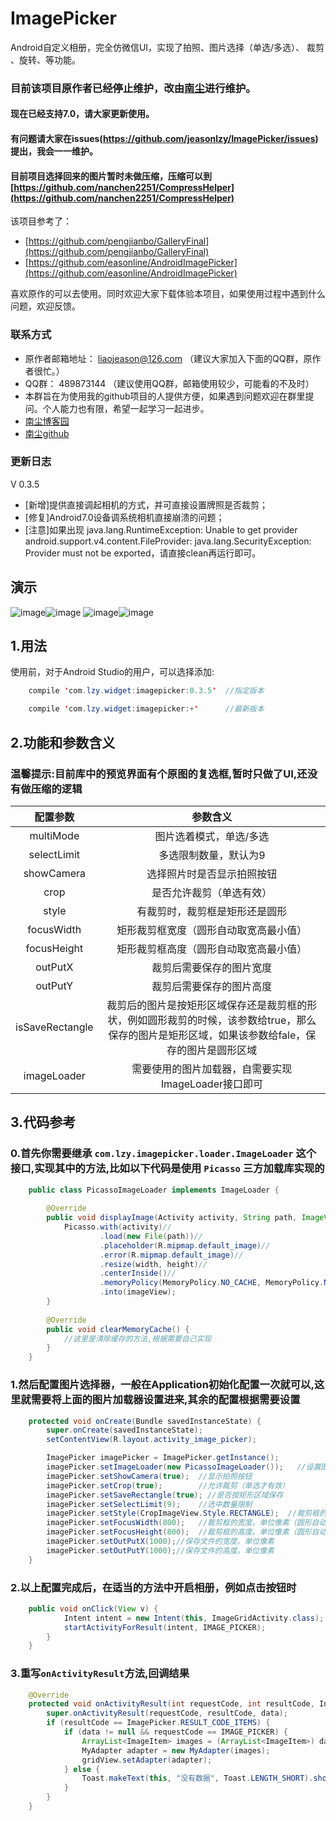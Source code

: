 # ImagePicker
Android自定义相册，完全仿微信UI，实现了拍照、图片选择（单选/多选）、 裁剪 、旋转、等功能。

### 目前该项目原作者已经停止维护，改由[南尘](https://github.com/nanchen2251)进行维护。
#### 现在已经支持7.0，请大家更新使用。
#### 有问题请大家在issues(https://github.com/jeasonlzy/ImagePicker/issues) 提出，我会一一维护。
#### 目前项目选择回来的图片暂时未做压缩，压缩可以到[https://github.com/nanchen2251/CompressHelper](https://github.com/nanchen2251/CompressHelper)
该项目参考了：

* [https://github.com/pengjianbo/GalleryFinal](https://github.com/pengjianbo/GalleryFinal) 
* [https://github.com/easonline/AndroidImagePicker](https://github.com/easonline/AndroidImagePicker)

喜欢原作的可以去使用。同时欢迎大家下载体验本项目，如果使用过程中遇到什么问题，欢迎反馈。

### 联系方式
 * 原作者邮箱地址： liaojeason@126.com （建议大家加入下面的QQ群，原作者很忙。）
 * QQ群： 489873144 （建议使用QQ群，邮箱使用较少，可能看的不及时）
 * 本群旨在为使用我的github项目的人提供方便，如果遇到问题欢迎在群里提问。个人能力也有限，希望一起学习一起进步。
 * [南尘博客园](http://www.cnblogs.com/liushilin/)  
 * [南尘github](https://github.com/nanchen2251)
 
### 更新日志
V 0.3.5<br>
 * [新增]提供直接调起相机的方式，并可直接设置牌照是否裁剪；
 * [修复]Android7.0设备调系统相机直接崩溃的问题；
 * [注意]如果出现 java.lang.RuntimeException: Unable to get provider android.support.v4.content.FileProvider: java.lang.SecurityException: Provider must not be exported，请直接clean再运行即可。
 
## 演示
 ![image](https://github.com/jeasonlzy/Screenshots/blob/master/ImagePicker/demo1.png)![image](https://github.com/jeasonlzy/Screenshots/blob/master/ImagePicker/demo2.gif)
 ![image](https://github.com/jeasonlzy/Screenshots/blob/master/ImagePicker/demo3.gif)![image](https://github.com/jeasonlzy/Screenshots/blob/master/ImagePicker/demo5.gif)

## 1.用法

使用前，对于Android Studio的用户，可以选择添加:
```java
	compile 'com.lzy.widget:imagepicker:0.3.5'  //指定版本

	compile 'com.lzy.widget:imagepicker:+'      //最新版本
```

## 2.功能和参数含义

### 温馨提示:目前库中的预览界面有个原图的复选框,暂时只做了UI,还没有做压缩的逻辑

<table>
  <tdead>
    <tr>
      <th align="center">配置参数</th>
      <th align="center">参数含义</th>
    </tr>
  </tdead>
  <tbody>
    <tr>
      <td align="center">multiMode</td>
      <td align="center">图片选着模式，单选/多选</td>
    </tr>
    <tr>
      <td align="center">selectLimit</td>
      <td align="center">多选限制数量，默认为9</td>
    </tr>
    <tr>
      <td align="center">showCamera</td>
      <td align="center">选择照片时是否显示拍照按钮</td>
    </tr>
    <tr>
      <td align="center">crop</td>
      <td align="center">是否允许裁剪（单选有效）</td>
    </tr>
    <tr>
      <td align="center">style</td>
      <td align="center">有裁剪时，裁剪框是矩形还是圆形</td>
    </tr>
    <tr>
      <td align="center">focusWidth</td>
      <td align="center">矩形裁剪框宽度（圆形自动取宽高最小值）</td>
    </tr>
    <tr>
      <td align="center">focusHeight</td>
      <td align="center">矩形裁剪框高度（圆形自动取宽高最小值）</td>
    </tr>
    <tr>
      <td align="center">outPutX</td>
      <td align="center">裁剪后需要保存的图片宽度</td>
    </tr>
    <tr>
      <td align="center">outPutY</td>
      <td align="center">裁剪后需要保存的图片高度</td>
    </tr>
    <tr>
      <td align="center">isSaveRectangle</td>
      <td align="center">裁剪后的图片是按矩形区域保存还是裁剪框的形状，例如圆形裁剪的时候，该参数给true，那么保存的图片是矩形区域，如果该参数给fale，保存的图片是圆形区域</td>
    </tr>
    <tr>
      <td align="center">imageLoader</td>
      <td align="center">需要使用的图片加载器，自需要实现ImageLoader接口即可</td>
    </tr>
  </tbody>
</table>

## 3.代码参考
### 0.首先你需要继承 `com.lzy.imagepicker.loader.ImageLoader` 这个接口,实现其中的方法,比如以下代码是使用 `Picasso` 三方加载库实现的
```java
    public class PicassoImageLoader implements ImageLoader {
    
        @Override
        public void displayImage(Activity activity, String path, ImageView imageView, int width, int height) {
            Picasso.with(activity)//
                    .load(new File(path))//
                    .placeholder(R.mipmap.default_image)//
                    .error(R.mipmap.default_image)//
                    .resize(width, height)//
                    .centerInside()//
                    .memoryPolicy(MemoryPolicy.NO_CACHE, MemoryPolicy.NO_STORE)//
                    .into(imageView);
        }
    
        @Override
        public void clearMemoryCache() {
            //这里是清除缓存的方法,根据需要自己实现
        }
    }
```
### 1.然后配置图片选择器，一般在Application初始化配置一次就可以,这里就需要将上面的图片加载器设置进来,其余的配置根据需要设置
```java
	protected void onCreate(Bundle savedInstanceState) {
        super.onCreate(savedInstanceState);
        setContentView(R.layout.activity_image_picker);

        ImagePicker imagePicker = ImagePicker.getInstance();
        imagePicker.setImageLoader(new PicassoImageLoader());   //设置图片加载器
		imagePicker.setShowCamera(true);  //显示拍照按钮
		imagePicker.setCrop(true);        //允许裁剪（单选才有效）
		imagePicker.setSaveRectangle(true); //是否按矩形区域保存
		imagePicker.setSelectLimit(9);    //选中数量限制
		imagePicker.setStyle(CropImageView.Style.RECTANGLE);  //裁剪框的形状
		imagePicker.setFocusWidth(800);   //裁剪框的宽度。单位像素（圆形自动取宽高最小值）
        imagePicker.setFocusHeight(800);  //裁剪框的高度。单位像素（圆形自动取宽高最小值）
		imagePicker.setOutPutX(1000);//保存文件的宽度。单位像素
        imagePicker.setOutPutY(1000);//保存文件的高度。单位像素
	}
```
### 2.以上配置完成后，在适当的方法中开启相册，例如点击按钮时
```java
	public void onClick(View v) {
            Intent intent = new Intent(this, ImageGridActivity.class);
            startActivityForResult(intent, IMAGE_PICKER);  
        }
    }
```
### 3.重写`onActivityResult`方法,回调结果
```java
	@Override
    protected void onActivityResult(int requestCode, int resultCode, Intent data) {
        super.onActivityResult(requestCode, resultCode, data);
        if (resultCode == ImagePicker.RESULT_CODE_ITEMS) {
            if (data != null && requestCode == IMAGE_PICKER) {
                ArrayList<ImageItem> images = (ArrayList<ImageItem>) data.getSerializableExtra(ImagePicker.EXTRA_RESULT_ITEMS);
                MyAdapter adapter = new MyAdapter(images);
                gridView.setAdapter(adapter);
            } else {
                Toast.makeText(this, "没有数据", Toast.LENGTH_SHORT).show();
            }
        }
    }
```

